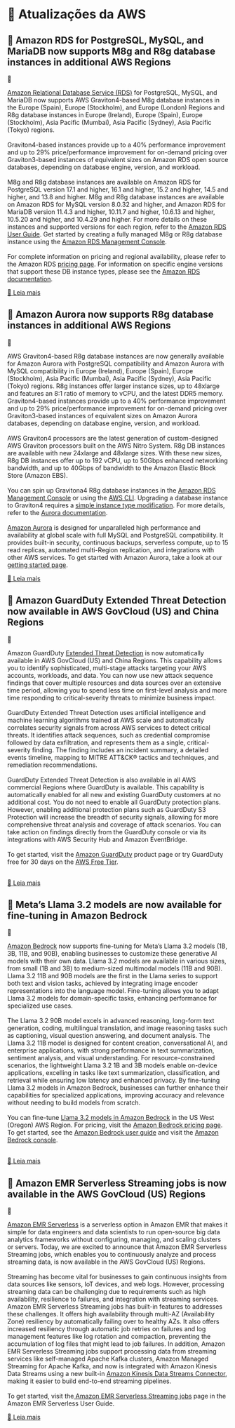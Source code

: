 # 🚀 Atualizações da AWS

## 📌 Amazon RDS for PostgreSQL, MySQL, and MariaDB now supports M8g and R8g database instances in additional AWS Regions
📄 <p><a href="https://aws.amazon.com/rds/" target="_blank">Amazon Relational Database Service (RDS)</a> for PostgreSQL, MySQL, and MariaDB now supports AWS Graviton4-based M8g database instances in the Europe (Spain), Europe (Stockholm), and Europe (London) Regions and R8g database instances in Europe (Ireland), Europe (Spain), Europe (Stockholm), Asia Pacific (Mumbai), Asia Pacific (Sydney), Asia Pacific (Tokyo) regions.&nbsp;<br /> <br /> Graviton4-based instances provide up to a 40% performance improvement and up to 29% price/performance improvement for on-demand pricing over Graviton3-based instances of equivalent sizes on Amazon RDS open source databases, depending on database engine, version, and workload.<br /> <br /> M8g and R8g database instances are available on Amazon RDS for PostgreSQL version 17.1 and higher, 16.1 and higher, 15.2 and higher, 14.5 and higher, and 13.8 and higher. M8g and R8g database instances are available on Amazon RDS for MySQL version 8.0.32 and higher, and Amazon RDS for MariaDB version 11.4.3 and higher, 10.11.7 and higher, 10.6.13 and higher, 10.5.20 and higher, and 10.4.29 and higher. For more details on these instances and supported versions for each region, refer to the <a href="https://docs.aws.amazon.com/AmazonRDS/latest/UserGuide/Concepts.DBInstanceClass.html" target="_blank">Amazon RDS User Guide</a>. Get started by creating a fully managed M8g or R8g database instance using the <a href="https://console.aws.amazon.com/rds/home" target="_blank">Amazon RDS Management Console</a>.<br /> <br /> For complete information on pricing and regional availability, please refer to the Amazon RDS <a href="https://aws.amazon.com/rds/pricing/" target="_blank">pricing page</a>. For information on specific engine versions that support these DB instance types, please see the <a href="https://docs.aws.amazon.com/AmazonRDS/latest/UserGuide/Concepts.DBInstanceClass.Support.html" target="_blank">Amazon RDS documentation</a>.</p>
[🔗 Leia mais](https://aws.amazon.com/about-aws/whats-new/2025/03/amazon-rds-postgresql-mysql-mariadb-m8g-r8g-database-instances-additional-regions)

## 📌 Amazon Aurora now supports R8g database instances in additional AWS Regions
📄 <p>AWS Graviton4-based R8g database instances are now generally available for Amazon Aurora with PostgreSQL compatibility and Amazon Aurora with MySQL compatibility in Europe (Ireland), Europe (Spain), Europe (Stockholm), Asia Pacific (Mumbai), Asia Pacific (Sydney), Asia Pacific (Tokyo) regions. R8g instances offer larger instance sizes, up to 48xlarge and features an 8:1 ratio of memory to vCPU, and the latest DDR5 memory. Graviton4-based instances provide up to a 40% performance improvement and up to 29% price/performance improvement for on-demand pricing over Graviton3-based instances of equivalent sizes on Amazon Aurora databases, depending on database engine, version, and workload.<br /> <br /> AWS Graviton4 processors are the latest generation of custom-designed AWS Graviton processors built on the AWS Nitro System. R8g DB instances are available with new 24xlarge and 48xlarge sizes. With these new sizes, R8g DB instances offer up to 192 vCPU, up to 50Gbps enhanced networking bandwidth, and up to 40Gbps of bandwidth to the Amazon Elastic Block Store (Amazon EBS).<br /> <br /> You can spin up Gravitona4 R8g database instances in the <a href="https://console.aws.amazon.com/rds/home" target="_blank">Amazon RDS Management Console</a> or using the <a href="https://docs.aws.amazon.com/AmazonRDS/latest/AuroraUserGuide/Aurora.CreateInstance.html" target="_blank">AWS CLI</a>. Upgrading a database instance to Graviton4 requires a <a href="https://docs.aws.amazon.com/AmazonRDS/latest/UserGuide/Overview.DBInstance.Modifying.html#USER_ModifyInstance.Settings" target="_blank">simple instance type modification</a>. For more details, refer to the <a href="https://docs.aws.amazon.com/AmazonRDS/latest/AuroraUserGuide/Aurora.Modifying.html" target="_blank">Aurora documentation</a>.<br /> <br /> <a href="https://aws.amazon.com/rds/aurora/" target="_blank">Amazon Aurora</a> is designed for unparalleled high performance and availability at global scale with full MySQL and PostgreSQL compatibility. It provides built-in security, continuous backups, serverless compute, up to 15 read replicas, automated multi-Region replication, and integrations with other AWS services. To get started with Amazon Aurora, take a look at our <a href="https://docs.aws.amazon.com/AmazonRDS/latest/AuroraUserGuide/CHAP_GettingStartedAurora.html" target="_blank">getting started page</a>.</p>
[🔗 Leia mais](https://aws.amazon.com/about-aws/whats-new/2025/03/amazon-aurora-r8g-database-instances-additional-aws-regions)

## 📌 Amazon GuardDuty Extended Threat Detection now available in AWS GovCloud (US) and China Regions
📄 <p>Amazon GuardDuty <a href="https://docs.aws.amazon.com/guardduty/latest/ug/guardduty-extended-threat-detection.html" target="_blank">Extended Threat Detection</a> is now automatically available in AWS GovCloud (US) and China Regions. This capability allows you to identify sophisticated, multi-stage attacks targeting your AWS accounts, workloads, and data. You can now use new attack sequence findings that cover multiple resources and data sources over an extensive time period, allowing you to spend less time on first-level analysis and more time responding to critical-severity threats to minimize business impact.<br /> <br /> GuardDuty Extended Threat Detection uses artificial intelligence and machine learning algorithms trained at AWS scale and automatically correlates security signals from across AWS services to detect critical threats. It identifies attack sequences, such as credential compromise followed by data exfiltration, and represents them as a single, critical-severity finding. The finding includes an incident summary, a detailed events timeline, mapping to MITRE ATT&amp;CK® tactics and techniques, and remediation recommendations.<br /> <br /> GuardDuty Extended Threat Detection is also available in all AWS commercial Regions where GuardDuty is available. This capability is automatically enabled for all new and existing GuardDuty customers at no additional cost. You do not need to enable all GuardDuty protection plans. However, enabling additional protection plans such as GuardDuty S3 Protection will increase the breadth of security signals, allowing for more comprehensive threat analysis and coverage of attack scenarios. You can take action on findings directly from the GuardDuty console or via its integrations with AWS Security Hub and Amazon EventBridge.<br /> <br /> To get started, visit the <a href="https://aws.amazon.com/guardduty/" target="_blank">Amazon GuardDuty</a> product page or try GuardDuty free for 30 days on the <a href="https://aws.amazon.com/guardduty/pricing/" target="_blank">AWS Free Tier</a>.<br /> &nbsp;</p>
[🔗 Leia mais](https://aws.amazon.com/about-aws/whats-new/2025/03/amazon-guardduty-extended-threat-detection-govcloud-china/)

## 📌 Meta’s Llama 3.2 models are now available for fine-tuning in Amazon Bedrock
📄 <p><a href="https://aws.amazon.com/bedrock/" target="_blank">Amazon Bedrock</a> now supports fine-tuning for Meta’s Llama 3.2 models (1B, 3B, 11B, and 90B), enabling businesses to customize these generative AI models with their own data. Llama 3.2 models are available in various sizes, from small (1B and 3B) to medium-sized multimodal models (11B and 90B). Llama 3.2 11B and 90B models are the first in the Llama series to support both text and vision tasks, achieved by integrating image encoder representations into the language model. Fine-tuning allows you to adapt Llama 3.2 models for domain-specific tasks, enhancing performance for specialized use cases.<br /> <br /> The Llama 3.2 90B model excels in advanced reasoning, long-form text generation, coding, multilingual translation, and image reasoning tasks such as captioning, visual question answering, and document analysis. The Llama 3.2 11B model is designed for content creation, conversational AI, and enterprise applications, with strong performance in text summarization, sentiment analysis, and visual understanding. For resource-constrained scenarios, the lightweight Llama 3.2 1B and 3B models enable on-device applications, excelling in tasks like text summarization, classification, and retrieval while ensuring low latency and enhanced privacy. By fine-tuning Llama 3.2 models in Amazon Bedrock, businesses can further enhance their capabilities for specialized applications, improving accuracy and relevance without needing to build models from scratch.<br /> <br /> You can fine-tune <a href="https://aws.amazon.com/bedrock/llama/" target="_blank">Llama 3.2 models in Amazon Bedrock</a> in the US West (Oregon) AWS Region. For pricing, visit the <a href="https://aws.amazon.com/bedrock/pricing/" target="_blank">Amazon Bedrock pricing page</a>. To get started, see the <a href="https://docs.aws.amazon.com/bedrock/latest/userguide/custom-models.html" target="_blank">Amazon Bedrock user guide</a> and visit the <a href="https://console.aws.amazon.com/bedrock/" target="_blank">Amazon Bedrock console</a>.<br /> &nbsp;</p>
[🔗 Leia mais](https://aws.amazon.com/about-aws/whats-new/2025/03/metas-llama-3-2-models-fine-tuning-amazon-bedrock/)

## 📌 Amazon EMR Serverless Streaming jobs is now available in the AWS GovCloud (US) Regions
📄 <p><a href="https://aws.amazon.com/emr/serverless/" target="_blank">Amazon EMR Serverless</a> is a serverless option in Amazon EMR that makes it simple for data engineers and data scientists to run open-source big data analytics frameworks without configuring, managing, and scaling clusters or servers. Today, we are excited to announce that Amazon EMR Serverless Streaming jobs, which enables you to continuously analyze and process streaming data, is now available in the AWS GovCloud (US) Regions.<br /> <br /> Streaming has become vital for businesses to gain continuous insights from data sources like sensors, IoT devices, and web logs. However, processing streaming data can be challenging due to requirements such as high availability, resilience to failures, and integration with streaming services. Amazon EMR Serverless Streaming jobs has built-in features to addresses these challenges. It offers high availability through multi-AZ (Availability Zone) resiliency by automatically failing over to healthy AZs. It also offers increased resiliency through automatic job retries on failures and log management features like log rotation and compaction, preventing the accumulation of log files that might lead to job failures. In addition, Amazon EMR Serverless Streaming jobs support processing data from streaming services like self-managed Apache Kafka clusters, Amazon Managed Streaming for Apache Kafka, and now is integrated with Amazon Kinesis Data Streams using a new built-in <a href="https://docs.aws.amazon.com/emr/latest/ReleaseGuide/emr-spark-structured-streaming-kinesis.html" target="_blank">Amazon Kinesis Data Streams Connector</a>, making it easier to build end-to-end streaming pipelines.<br /> <br /> To get started, visit the<a href="https://docs.aws.amazon.com/emr/latest/EMR-Serverless-UserGuide/jobs-streaming.html" target="_blank"> Amazon EMR Serverless Streaming jobs</a> page in the Amazon EMR Serverless User Guide.</p>
[🔗 Leia mais](https://aws.amazon.com/about-aws/whats-new/2025/03/amazon-emr-serverless-streaming-jobs-aws-govcloud-regions)

